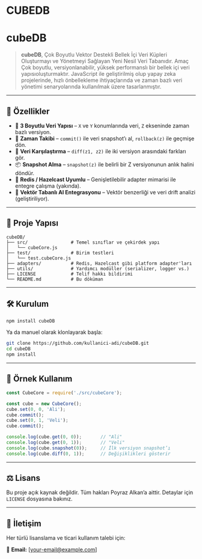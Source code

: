 # CUBEDB


# cubeDB

> **cubeDB**,  Çok Boyutlu Vektor Destekli Bellek İçi Veri Küpleri Oluşturmayı ve Yönetmeyi Sağlayan Yeni Nesil Veri Tabanıdır. Amaç Çok boyutlu, versiyonlanabilir, yüksek performanslı bir bellek içi veri yapısıoluşturmaktır. JavaScript ile geliştirilmiş olup yapay zeka projelerinde, hızlı önbellekleme ihtiyaçlarında ve zaman bazlı veri yönetimi senaryolarında kullanılmak üzere tasarlanmıştır.

---

## 🚀 Özellikler

* 📐 **3 Boyutlu Veri Yapısı** – `X` ve `Y` konumlarında veri, `Z` ekseninde zaman bazlı versiyon.
* 🧠 **Zaman Takibi** – `commit()` ile veri snapshot’ı al, `rollback(z)` ile geçmişe dön.
* 🧮 **Veri Karşılaştırma** – `diff(z1, z2)` ile iki versiyon arasındaki farkları gör.
* 📦 **Snapshot Alma** – `snapshot(z)` ile belirli bir Z versiyonunun anlık halini döndür.
* 🔗 **Redis / Hazelcast Uyumlu** – Genişletilebilir adapter mimarisi ile entegre çalışma (yakında).
* 🧲 **Vektör Tabanlı AI Entegrasyonu** – Vektör benzerliği ve veri drift analizi (geliştiriliyor).

---

## 📁 Proje Yapısı

```
cubeDB/
├── src/                # Temel sınıflar ve çekirdek yapı
│   └── cubeCore.js
├── test/               # Birim testleri
│   └── test.cubeCore.js
├── adapters/           # Redis, Hazelcast gibi platform adapter'ları
├── utils/              # Yardımcı modüller (serializer, logger vs.)
├── LICENSE             # Telif hakkı bildirimi
└── README.md           # Bu döküman
```

---

## 🛠 Kurulum

```bash
npm install cubeDB
```

Ya da manuel olarak klonlayarak başla:

```bash
git clone https://github.com/kullanici-adi/cubeDB.git
cd cubeDB
npm install
```

---

## 📘 Örnek Kullanım

```javascript
const CubeCore = require('./src/cubeCore');

const cube = new CubeCore();
cube.set(0, 0, 'Ali');
cube.commit();
cube.set(0, 1, 'Veli');
cube.commit();

console.log(cube.get(0, 0));       // "Ali"
console.log(cube.get(0, 1));       // "Veli"
console.log(cube.snapshot(0));     // İlk versiyon snapshot’ı
console.log(cube.diff(0, 1));      // Değişiklikleri gösterir
```

---

## ⚖️ Lisans

Bu proje açık kaynak değildir. Tüm hakları Poyraz Alkan’a aittir. Detaylar için `LICENSE` dosyasına bakınız.

---

## 📩 İletişim

Her türlü lisanslama ve ticari kullanım talebi için:

📧 **Email:** \[[your-email@example.com](mailto:your-email@example.com)]

